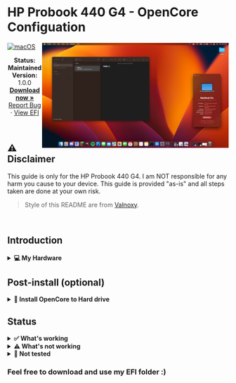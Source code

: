 # HP Probook 440 G4 - OpenCore Configuation

<img align="right" src="https://raw.githubusercontent.com/ssimondev/hackintosh/main/screenshot.png" alt="macOS Ventura running on the HP Probook 440 G4" width="425">

[![macOS](https://img.shields.io/badge/macOS-Ventura-orange.svg)](https://developer.apple.com/documentation/macos-release-notes)

<p align="center">
   <strong>Status: Maintained</strong>
   <br />
   <strong>Version: </strong>1.0.0
   <br />
   <a href="https://github.com/ssimondev/hackintosh/releases"><strong>Download now »</strong></a>
   <br />
   <a href="https://github.com/ssimondev/hackintosh/issues">Report Bug</a>
   ·
   <a href="https://github.com/ssimondev/hackintosh/blob/main/EFI">View EFI</a>
  </p>
</p>
</br>

## ⚠️ Disclaimer
This guide is only for the HP Probook 440 G4. I am NOT responsible for any harm you cause to your device. This guide is provided "as-is" and all steps taken are done at your own risk.

> Style of this README are from [Valnoxy](https://github.com/Valnoxy/t480-oc).

&nbsp;

## Introduction
<details>
<summary><strong>💻 My Hardware</strong></summary>
<br>
These are the Hardware component I use. But this OpenCore configuation <strong>should still work</strong> with your device, even if the components are not equal.

> **Note** Check the model of your WiFi & Bluetooth card. Intel cards should be compatible with itlwm and <a href="https://github.com/OpenIntelWireless/HeliPort/releases"><strong>
HeliPort app</strong></a>. If your card is from another manufacturer, please check if your card supports macOS.

| Category  | Component                            |
| --------- | ------------------------------------ |
| CPU       | Intel Core i5-7200U                  |
| GPU       | Intel HD Graphics 620                |
| SSD       | Samsung MZNTY256HDHP-000H1 SSD       |
| Memory    | 4GB DDR4 2133Mhz                     |
| Camera    | 720p Camera                          |
| WiFi & BT | Intel Dual Band Wireless-AC 7265     |

</details>  

## Post-install (optional)

<details>  
<summary><strong>💾 Install OpenCore to Hard drive</strong></summary>
</br>

1. Press `ALT + SPACE` and open terminal. Type `sudo diskutil mountDisk disk0s1` (where disk0s1 corresponds to the EFI partition of the main disk)
2. Open Finder and copy the EFI folder of your USB device to the main disk's EFI partition.
3. Unplug the USB device and reboot your laptop. Now you can boot macOS without your USB device.

</details>



## Status

<details>  
<summary><strong>✅ What's working</strong></summary>
</br>
 
- [X] Intel WiFi & Bluetooth (thanks to [itlwn](https://github.com/OpenIntelWireless/itlwm))
- [X] Brightness / Volume Control
- [X] Battery Information
- [X] Audio (Audio Jack & Speaker)
- [X] USB Ports & Built-in Camera
- [X] Graphics Acceleration
- [X] Trackpoint / Touchpad
- [X] Power management / Sleep
- [X] FaceTime / iMessage (iServices)
- [X] HDMI
- [X] Handoff / Universal Clipboard
- [X] Sidecar (Cable) / AirPlay to Mac
- [X] USB-C

</details>

<details>  
<summary><strong>⚠️ What's not working</strong></summary>
</br>

- [ ] Safari DRM ```Use Chromium powered Browser or Firefox to watch Amazon Prime Video, Netflix, Disney+ and others```
- [ ] AirDrop & Continuity
- [ ] Fingerprint Reader

</details>

<details>  
<summary><strong>🔄 Not tested</strong></summary>
</br>

- [ ] SideCar
- [ ] Automatic OS updates
- [ ] Dualbooting Windows / Linux (with OpenCore)

</details>

### Feel free to download and use my EFI folder :)
